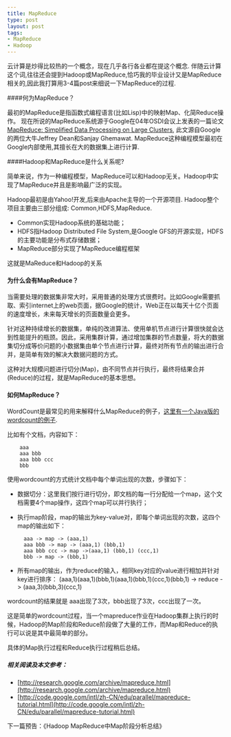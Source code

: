 ```yaml
--- 
title: MapReduce
type: post
layout: post
tags: 
- MapReduce
- Hadoop
---
```


云计算是炒得比较热的一个概念，现在几乎各行各业都在提这个概念.
伴随云计算这个词,往往还会提到Hadoop或MapReduce,恰巧我的毕业设计又是MapReduce相关的,因此我打算用3-4篇post来细说一下MapReduce的过程.

####何为MapReduce？

最初的MapReduce是指函数式编程语言(比如Lisp)中的映射Map、化简Reduce操作。
现在所说的MapReduce系统源于Google在04年OSDI会议上发表的一篇论文 [MapReduce: Simplified Data Processing on Large Clusters](http://research.google.com/archive/mapreduce.html), 此文源自Google的两位大牛Jeffrey Dean和Sanjay Ghemawat. MapReduce这种编程模型最初在Google内部使用,其擅长在大的数据集上进行计算.

####Hadoop和MapReduce是什么关系呢?

简单来说，作为一种编程模型，MapReduce可以和Hadoop无关。Hadoop中实现了MapReduce并且是影响最广泛的实现。

Hadoop最初是由Yahoo!开发,后来由Apache主导的一个开源项目.
Hadoop整个项目主要由三部分组成: Common,HDFS,MapReduce.

+ Common实现Hadoop系统的基础功能；
+ HDFS指Hadoop Distributed File System,是Google GFS的开源实现，HDFS的主要功能是分布式存储数据；
+ MapReduce部分实现了MapReduce编程框架

这就是MaReduce和Hadoop的关系

#### 为什么会有MapReduce？

当需要处理的数据集非常大时，采用普通的处理方式很费时。比如Google需要抓取、索引internet上的web页面，据Google的统计，Web正在以每天十亿个页面的速度增长，未来每天增长的页面数量会更多。

针对这种持续增长的数据集，单纯的改进算法、使用单机节点进行计算很快就会达到性能提升的瓶颈。因此，采用集群计算，通过增加集群的节点数量，将大的数据集切分成等价问题的小数据集由单个节点进行计算，最终对所有节点的输出进行合并，是简单有效的解决大数据问题的方式。

这种对大规模问题进行切分(Map)，由不同节点并行执行，最终将结果合并(Reduce)的过程，就是MapReduce的基本思想。

#### 如何MapReduce？

WordCount是最常见的用来解释什么MapReduce的例子，[这里有一个Java版的wordcount的例子](http://wiki.apache.org/hadoop/WordCount).

比如有个文档，内容如下：

		aaa
		aaa bbb
		aaa bbb ccc
		bbb

使用wordcount的方式统计文档中每个单词出现的次数，步骤如下：

+ 数据切分：这里我们按行进行切分，即文档的每一行分配给一个map，这个文档需要4个map操作，这四个map可以并行执行；
+ 执行map阶段，map的输出为key-value对，即每个单词出现的次数，这四个map的输出如下：

		aaa -> map -> (aaa,1)
		aaa bbb -> map -> (aaa,1) (bbb,1)
		aaa bbb ccc -> map ->(aaa,1) (bbb,1) (ccc,1)
		bbb -> map -> (bbb,1)

+ 所有map的输出，作为reduce的输入，相同key对应的value进行相加并针对key进行排序：
(aaa,1)(aaa,1)(bbb,1)(aaa,1)(bbb,1)(ccc,1)(bbb,1) -> reduce -> (aaa,3)(bbb,3)(ccc,1)

wordcount的结果就是 aaa出现了3次，bbb出现了3次，ccc出现了一次。

这是简单的wordcount过程，当一个mapreduce作业在Hadoop集群上执行的时候，Hadoop的Map阶段和Reduce阶段做了大量的工作，而Map和Reduce的执行可以说是其中最简单的部分。

具体的Map执行过程和Reduce执行过程稍后总结。

##### 相关阅读及本文参考：

+ [http://research.google.com/archive/mapreduce.html](http://research.google.com/archive/mapreduce.html)
+ [http://code.google.com/intl/zh-CN/edu/parallel/mapreduce-tutorial.html](http://code.google.com/intl/zh-CN/edu/parallel/mapreduce-tutorial.html)

下一篇预告：《Hadoop MapReduce中Map阶段分析总结》